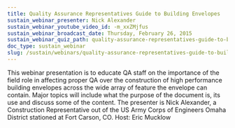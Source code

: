 ```yaml
---
title: Quality Assurance Representatives Guide to Building Envelopes
sustain_webinar_presenter: Nick Alexander
sustain_webinar_youtube_video_id: -m_xxZMjfus
sustain_webinar_broadcast_date: Thursday, February 26, 2015
sustain_webinar_quiz_path: quality-assurance-representatives-guide-to-building-envelopes-quiz.pdf
doc_type: sustain_webinar
slug: /sustain/webinars/quality-assurance-representatives-guide-to-building-envelopes
---
```


This webinar presentation is to educate QA staff on the importance of the field role in affecting proper QA over the construction of high performance building envelopes across the wide array of feature the envelope can contain. Major topics will include what the purpose of the document is, its use and discuss some of the content. The presenter is Nick Alexander, a Construction Representative out of the US Army Corps of Engineers Omaha District stationed at Fort Carson, CO. Host: Eric Mucklow
